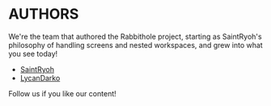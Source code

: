 # AUTHORS

We're the team that authored the Rabbithole project, starting as SaintRyoh's philosophy of handling screens and nested workspaces, and grew into what you see today!

- [SaintRyoh](https://github.com/SaintRyoh)
- [LycanDarko](https://github.com/fenrirlycan)

Follow us if you like our content!
